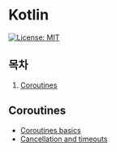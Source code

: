 # Kotlin

[![License: MIT](https://img.shields.io/badge/License-MIT-yellow.svg)](https://opensource.org/licenses/MIT)

## 목차

1. [Coroutines](#coroutines)

## Coroutines

- [Coroutines basics](./Coroutines/CoroutinesBasics.md)
- [Cancellation and timeouts](./Coroutines/CancellationAndTimeouts.md)

